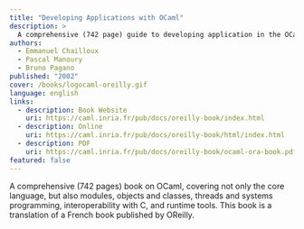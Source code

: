```yaml
---
title: "Developing Applications with OCaml"
description: >
  A comprehensive (742 page) guide to developing application in the OCaml programming language
authors:
  - Emmanuel Chailloux
  - Pascal Manoury
  - Bruno Pagano
published: "2002"
cover: /books/logocaml-oreilly.gif
language: english
links:
  - description: Book Website
    uri: https://caml.inria.fr/pub/docs/oreilly-book/index.html
  - description: Online
    uri: https://caml.inria.fr/pub/docs/oreilly-book/html/index.html
  - description: PDF
    uri: https://caml.inria.fr/pub/docs/oreilly-book/ocaml-ora-book.pdf
featured: false
---
```


A comprehensive (742 pages) book on OCaml, covering not only the core
language, but also modules, objects and classes, threads and systems
programming, interoperability with C, and runtime tools. This book is a
translation of a French book published by OReilly.
